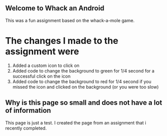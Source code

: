## Welcome to Whack an Android

This was a fun assignment based on the whack-a-mole game.

# The changes I made to the assignment were
1. Added a custom icon to click on
2. Added code to change the background to green for 1/4 second for a successful click on the icon
3. Added code to change the background to red for 1/4 second if you missed the icon and clicked on the background (or you were too slow)

## Why is this page so small and does not have a lot of information

This page is just a test. I created the page from an assignment that i recently completed.
